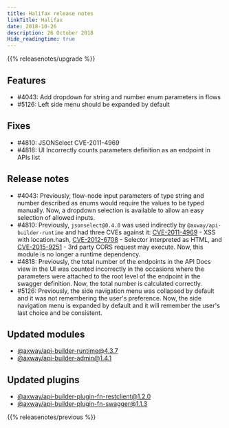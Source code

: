 ```yaml
---
title: Halifax release notes
linkTitle: Halifax
date: 2018-10-26
description: 26 October 2018
Hide_readingtime: true
---
```


{{% releasenotes/upgrade %}}

## Features

* #4043: Add dropdown for string and number enum parameters in flows
* #5126: Left side menu should be expanded by default

## Fixes

* #4810: JSONSelect CVE-2011-4969
* #4818: UI Incorrectly counts parameters definition as an endpoint in APIs list

## Release notes

* #4043: Previously, flow-node input parameters of type string and number described as enums would require the values to be typed manually. Now, a dropdown selection is available to allow an easy selection of allowed inputs.
* #4810: Previously, `jsonselect@0.4.0` was used indirectly by `@axway/api-builder-runtime` and had three CVEs against it: [CVE-2011-4969](http://web.nvd.nist.gov/view/vuln/detail?vulnId=CVE-2011-4969) - XSS with location.hash, [CVE-2012-6708](https://nvd.nist.gov/vuln/detail/CVE-2012-6708) - Selector interpreted as HTML, and [CVE-2015-9251](https://nvd.nist.gov/vuln/detail/CVE-2015-9251) - 3rd party CORS request may execute. Now, this module is no longer a runtime dependency.
* #4818: Previously, the total number of the endpoints in the API Docs view in the UI was counted incorrectly in the occasions where the parameters were attached to the root level of the endpoint in the swagger definition. Now, the total number is calculated correctly.
* #5126: Previously, the side navigation menu was collapsed by default and it was not remembering the user's preference. Now, the side navigation menu is expanded by default and it will remember the user's last choice and be consistent.

## Updated modules

* [@axway/api-builder-runtime@4.3.7](https://www.npmjs.com/package/@axway/api-builder-runtime/v/4.3.7)
* [@axway/api-builder-admin@1.4.1](https://www.npmjs.com/package/@axway/api-builder-admin/v/1.4.1)

## Updated plugins

* [@axway/api-builder-plugin-fn-restclient@1.2.0](https://www.npmjs.com/package/@axway/api-builder-plugin-fn-restclient/v/1.2.0)
* [@axway/api-builder-plugin-fn-swagger@1.1.3](https://www.npmjs.com/package/@axway/api-builder-plugin-fn-swagger/v/1.1.3)

{{% releasenotes/previous %}}
